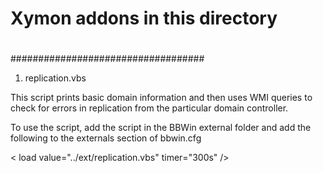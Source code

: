 #                                 #
# Xymon addons in this directory  #
#                                 #
################################### 

1. replication.vbs

This script prints basic domain information and then uses WMI queries to check for errors in replication from
the particular domain controller. 

To use the script, add the script in the BBWin external folder and add the following to the externals section
of bbwin.cfg

< load value="../ext/replication.vbs" timer="300s" />
